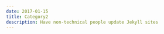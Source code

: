 ```yaml
---
date: 2017-01-15
title: Category2
description: Have non-technical people update Jekyll sites
---
```


